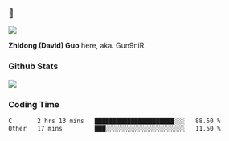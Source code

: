 ### 👋

![](https://komarev.com/ghpvc/?username=Gun9niR&label=Total+Views)

**Zhidong (David) Guo** here, aka. Gun9niR.

### Github Stats

<img src="https://github-readme-stats.vercel.app/api?username=Gun9niR&count_private=true&show_icons=true&theme=vue-dark&hide_title=true">

### Coding Time

<!--START_SECTION:waka-->

```txt
C       2 hrs 13 mins   ██████████████████████░░░   88.50 %
Other   17 mins         ███░░░░░░░░░░░░░░░░░░░░░░   11.50 %
```

<!--END_SECTION:waka-->
